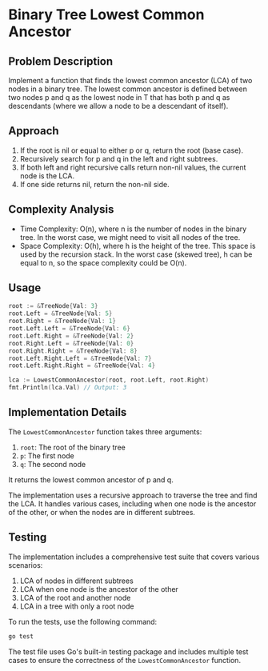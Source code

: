 # Binary Tree Lowest Common Ancestor

## Problem Description

Implement a function that finds the lowest common ancestor (LCA) of two nodes in a binary tree. The lowest common ancestor is defined between two nodes p and q as the lowest node in T that has both p and q as descendants (where we allow a node to be a descendant of itself).

## Approach

1. If the root is nil or equal to either p or q, return the root (base case).
2. Recursively search for p and q in the left and right subtrees.
3. If both left and right recursive calls return non-nil values, the current node is the LCA.
4. If one side returns nil, return the non-nil side.

## Complexity Analysis

- Time Complexity: O(n), where n is the number of nodes in the binary tree. In the worst case, we might need to visit all nodes of the tree.
- Space Complexity: O(h), where h is the height of the tree. This space is used by the recursion stack. In the worst case (skewed tree), h can be equal to n, so the space complexity could be O(n).

## Usage

```go
root := &TreeNode{Val: 3}
root.Left = &TreeNode{Val: 5}
root.Right = &TreeNode{Val: 1}
root.Left.Left = &TreeNode{Val: 6}
root.Left.Right = &TreeNode{Val: 2}
root.Right.Left = &TreeNode{Val: 0}
root.Right.Right = &TreeNode{Val: 8}
root.Left.Right.Left = &TreeNode{Val: 7}
root.Left.Right.Right = &TreeNode{Val: 4}

lca := LowestCommonAncestor(root, root.Left, root.Right)
fmt.Println(lca.Val) // Output: 3
```

## Implementation Details

The `LowestCommonAncestor` function takes three arguments:
1. `root`: The root of the binary tree
2. `p`: The first node
3. `q`: The second node

It returns the lowest common ancestor of p and q.

The implementation uses a recursive approach to traverse the tree and find the LCA. It handles various cases, including when one node is the ancestor of the other, or when the nodes are in different subtrees.

## Testing

The implementation includes a comprehensive test suite that covers various scenarios:

1. LCA of nodes in different subtrees
2. LCA when one node is the ancestor of the other
3. LCA of the root and another node
4. LCA in a tree with only a root node

To run the tests, use the following command:

```bash
go test
```

The test file uses Go's built-in testing package and includes multiple test cases to ensure the correctness of the `LowestCommonAncestor` function.
